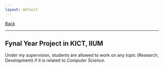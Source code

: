 ```yaml
---
layout: default
---
```


[Back](/teach.md)
* * *

## Fynal Year Project in KICT, IIUM
Under my supervision, students are allowed to work on any topic (Research, Development) if it is related to *Computer Science*.
